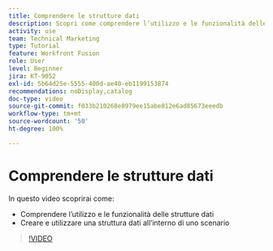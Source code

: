 ```yaml
---
title: Comprendere le strutture dati
description: Scopri come comprendere l’utilizzo e le funzionalità delle strutture dati e come creare e utilizzare una struttura dati all’interno di uno scenario, tutto in  [!DNL Adobe Workfront Fusion].
activity: use
team: Technical Marketing
type: Tutorial
feature: Workfront Fusion
role: User
level: Beginner
jira: KT-9052
exl-id: 5b64d25e-5555-400d-ae40-eb1199153874
recommendations: noDisplay,catalog
doc-type: video
source-git-commit: f033b210268e8979ee15abe812e6ad85673eeedb
workflow-type: tm+mt
source-wordcount: '50'
ht-degree: 100%

---
```


# Comprendere le strutture dati

In questo video scoprirai come:

* Comprendere l’utilizzo e le funzionalità delle strutture dati
* Creare e utilizzare una struttura dati all’interno di uno scenario

>[!VIDEO](https://video.tv.adobe.com/v/335293/?quality=12&learn=on)

